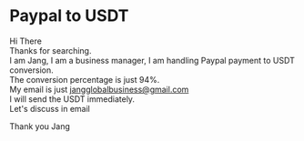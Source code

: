 # Paypal to USDT

Hi There<br>
Thanks for searching.<br>
I am Jang, I am a business manager, I am handling Paypal payment to USDT conversion.<br>
The conversion percentage is just 94%.<br>
My email is just jangglobalbusiness@gmail.com<br>
I will send the USDT immediately.<br>
Let's discuss in email<br>

Thank you
Jang
